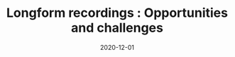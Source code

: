 ---
title: "Longform recordings : Opportunities and challenges"
collection: publications
paperurl: 'https://hal.archives-ouvertes.fr/hal-03047153'
link: https://hal.archives-ouvertes.fr/hal-03047153
type: conferenceproceedings
date: 2020-12-01
venue: 'In the proceedings of LIFT 2020 - 2èmes journées scientifiques du Groupement de Recherche ``Linguistique informatique, formelle et de terrain&apos;&apos;'
authors: <b>Gautheron L.</b>, Lavechin M., Riad R., Scaff C., Cristia A.
credit: 'Writing - Original Draft'
citation: ' Lucas Gautheron,  Marvin Lavechin,  Rachid Riad,  Camila Scaff,  Alejandrina Cristia, &quot;Longform recordings : Opportunities and challenges.&quot; In the proceedings of LIFT 2020 - 2èmes journées scientifiques du Groupement de Recherche ``Linguistique informatique, formelle et de terrain&amp;apos;&amp;apos;, 2020.'
---